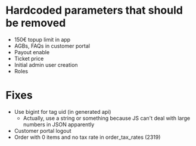 Hardcoded parameters that should be removed
===

- 150€ topup limit in app
- AGBs, FAQs in customer portal
- Payout enable
- Ticket price
- Initial admin user creation
- Roles

Fixes
===

- Use bigint for tag uid (in generated api)
  - Actually, use a string or something because JS can't deal with large numbers in JSON apparently
- Customer portal logout
- Order with 0 items and no tax rate in order_tax_rates (2319)
